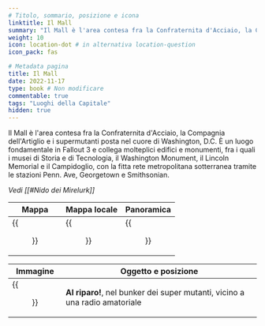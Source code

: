 ```yaml
---
# Titolo, sommario, posizione e icona
linktitle: Il Mall
summary: "Il Mall è l'area contesa fra la Confraternita d'Acciaio, la Compagnia dell'Artiglio e i supermutanti posta nel cuore di Washington, D.C. È un luogo fondamentale in Fallout 3 e collega molteplici edifici e monumenti, fra i quali i musei di Storia e di Tecnologia, il Washington Monument, il Lincoln Memorial e il Campidoglio, con la fitta rete metropolitana sotterranea tramite le stazioni Penn. Ave, Georgetown e Smithsonian."
weight: 10
icon: location-dot # in alternativa location-question
icon_pack: fas

# Metadata pagina
title: Il Mall
date: 2022-11-17
type: book # Non modificare
commentable: true
tags: "Luoghi della Capitale"
hidden: true
---
```




Il Mall è l'area contesa fra la Confraternita d'Acciaio, la Compagnia dell'Artiglio e i supermutanti posta nel cuore di Washington, D.C. È un luogo fondamentale in Fallout 3 e collega molteplici edifici e monumenti, fra i quali i musei di Storia e di Tecnologia, il Washington Monument, il Lincoln Memorial e il Campidoglio, con la fitta rete metropolitana sotterranea tramite le stazioni Penn. Ave, Georgetown e Smithsonian.

*Vedi [[#Nido dei Mirelurk]]*

| Mappa | Mappa locale | Panoramica |
| ----- | ------------ | ---------- |
| {{<figure src="Washington_Monument_loc.webp">}}  | {{<figure src="The_Mall_map.webp">}}  | {{<figure src="The_Mall.webp">}}  |

| Immagine                                      | Oggetto e posizione                                                                                                                                                                     |
| --------------------------------------------- | --------------------------------------------------------------------------------------------------------------------------------------------------------------------------------------- |
| {{<figure src="Super_mutant_bunker,_Duck_and_Cover.webp">}} | **Al riparo!**, nel bunker dei super mutanti, vicino a una radio amatoriale                                                                                                             |
